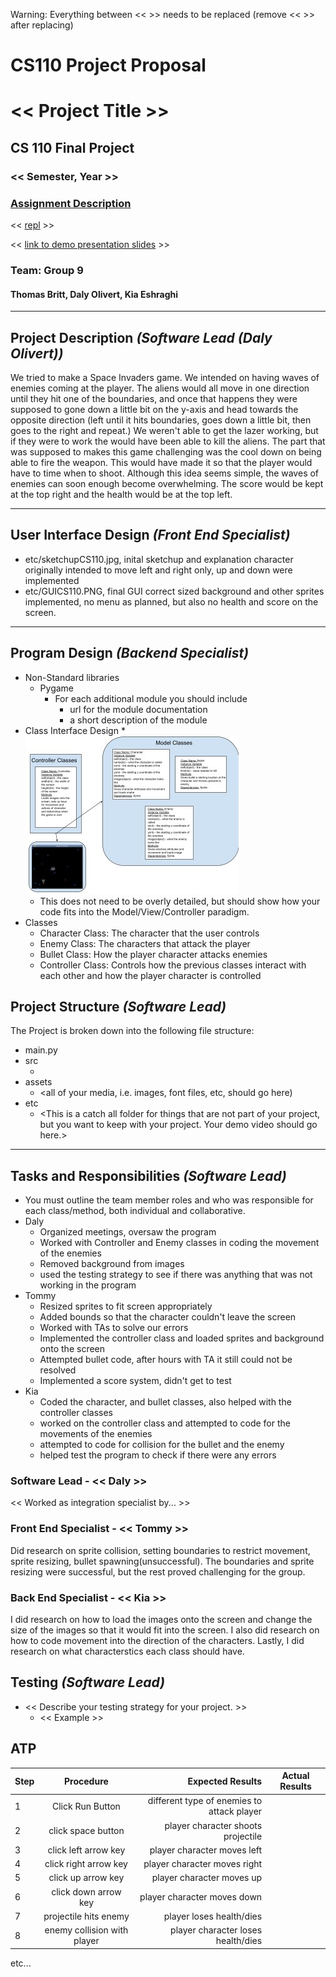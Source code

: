  Warning: Everything between << >> needs to be replaced (remove << >> after replacing)
# CS110 Project Proposal
# << Project Title >>
## CS 110 Final Project
### << Semester, Year >>
### [Assignment Description](https://docs.google.com/document/d/1H4R6yLL7som1lglyXWZ04RvTp_RvRFCCBn6sqv-82ps/edit#)

<< [repl](#) >>

<< [link to demo presentation slides](#) >>

### Team: Group 9
#### Thomas Britt, Daly Olivert, Kia Eshraghi

***

## Project Description *(Software Lead (Daly Olivert))*

We tried to make a Space Invaders game. We intended on having waves of enemies coming at the player. The aliens would all move in one direction until they hit one of the boundaries, and once that happens they were supposed to gone down a little bit on the y-axis and head towards the opposite direction (left until it hits boundaries, goes down a little bit, then goes to the right and repeat.) We weren't able to get the lazer working, but if they were to work the would have been able to kill the aliens. The part that was supposed to makes this game challenging was the cool down on being able to fire the weapon. This would have made it so that the player would have to time when to shoot. Although this idea seems simple, the waves of enemies can soon enough become overwhelming. The score would be kept at the top right and the health would be at the top left. 


***    

## User Interface Design *(Front End Specialist)*

* etc/sketchupCS110.jpg, inital sketchup and explanation
  character originally intended to move left and right only, up and down were implemented
*  etc/GUICS110.PNG, final GUI
  correct sized background and other sprites implemented, no menu as planned, but also no health and score on the screen.

***        

## Program Design *(Backend Specialist)*

* Non-Standard libraries
  * Pygame
    * For each additional module you should include
        * url for the module documentation
        * a short description of the module
* Class Interface Design
        * ![class diagram](assets/classdiagram.jpg)
    * This does not need to be overly detailed, but should show how your code fits into the Model/View/Controller paradigm.
* Classes
  * Character Class: The character that the user controls
  * Enemy Class: The characters that attack the player
  * Bullet Class: How the player character attacks enemies
  * Controller Class: Controls how the previous classes interact with each other and how the player character is controlled

## Project Structure *(Software Lead)*

The Project is broken down into the following file structure:

* main.py
* src
    * <all of your python files should go here>
* assets
    * <all of your media, i.e. images, font files, etc, should go here)
* etc
    * <This is a catch all folder for things that are not part of your project, but you want to keep with your project. Your demo video should go here.>

***

## Tasks and Responsibilities *(Software Lead)*

   * You must outline the team member roles and who was responsible for each class/method, both individual and collaborative.
   * Daly
     * Organized meetings, oversaw the program
     * Worked with Controller and Enemy classes in coding the movement of the enemies
     * Removed background from images
     * used the testing strategy to see if there was anything that was not working in the program
   * Tommy
     * Resized sprites to fit screen appropriately
     * Added bounds so that the character couldn't leave the screen
     * Worked with TAs to solve our errors
     * Implemented the controller class and loaded sprites and background onto the screen
     * Attempted bullet code, after hours with TA it still could not be resolved
     * Implemented a score system, didn't get to test
   * Kia
     * Coded the character, and bullet classes, also helped with the controller classes
     * worked on the controller class and attempted to code for the movements of the enemies
     * attempted to code for collision for the bullet and the enemy
     * helped test the program to check if there were any errors
       

  

### Software Lead - << Daly >>

<< Worked as integration specialist by... >>

### Front End Specialist - << Tommy >>

 Did research on sprite collision, setting boundaries to restrict movement, sprite resizing, bullet spawning(unsuccessful). The boundaries and sprite resizing were successful, but the rest proved challenging for the group.

### Back End Specialist - << Kia >>

I did research on how to load the images onto the screen and change the size of the images so that it would fit into the screen. I also did research on how to code movement into the direction of the characters. Lastly, I did research on what characterstics each class should have.

## Testing *(Software Lead)*

* << Describe your testing strategy for your project. >>
    * << Example >>

## ATP

| Step                  | Procedure     | Expected Results  | Actual Results |
| ----------------------|:-------------:| -----------------:| -------------- |
|  1  | Click Run Button | different type of enemies to attack player ||
|  2  | click space button  | player character shoots projectile ||
|  3  | click left arrow key  | player character moves left ||
|  4  | click right arrow key  | player character moves right ||
|  5  | click up arrow key  | player character moves up ||
|  6  | click down arrow key  | player character moves down ||
|  7  | projectile hits enemy  | player loses health/dies ||
|  8  | enemy collision with player  | player character loses health/dies ||
etc...
